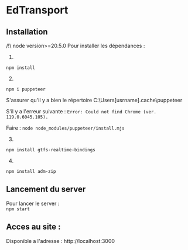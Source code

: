 # EdTransport

## Installation
/!\ node version>=20.5.0
Pour installer les dépendances :  

1)
```npm install```

2)
```npm i puppeteer```

S'assurer qu'il y a bien le répertoire C:\Users\[usrname]\.cache\puppeteer

S'il y a l'erreur suivante :
```Error: Could not find Chrome (ver. 119.0.6045.105).```

Faire :
```node node_modules/puppeteer/install.mjs```

3)
```npm install gtfs-realtime-bindings```

4)
```npm install adm-zip```

## Lancement du server
Pour lancer le server :  
```npm start```

## Acces au site : 
Disponible a l'adresse : http://localhost:3000
